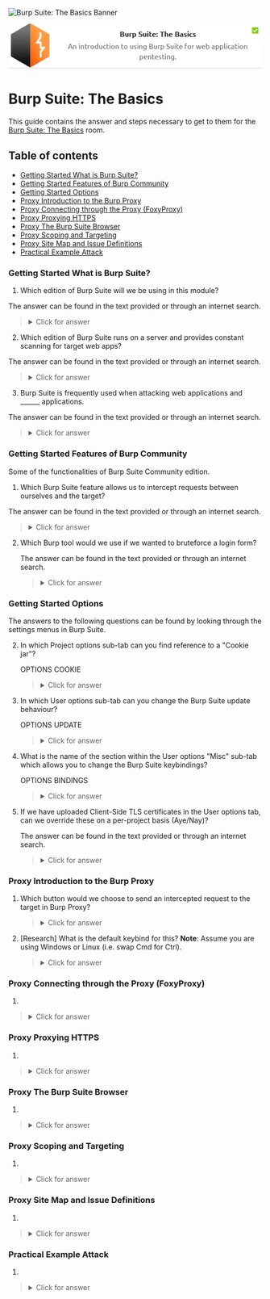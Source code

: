 ![Burp Suite: The Basics Banner](https://assets.tryhackme.com/room-banners/burpsuite.svg)

<p align="center">
   <img src="https://github.com/Kevinovitz/TryHackMe_Writeups/blob/main/burpsuitebasics/Burp_Suite_The_Basics_Cover.png" alt="Burp Suite: The Basics Logo">
</p>

# Burp Suite: The Basics

This guide contains the answer and steps necessary to get to them for the [Burp Suite: The Basics](https://tryhackme.com/room/burpsuitebasics) room.

## Table of contents

- [Getting Started What is Burp Suite?](#getting-started-what-is-burp-suite)
- [Getting Started Features of Burp Community](#getting-started-features-of-burp-community)
- [Getting Started Options](#getting-started-options)
- [Proxy Introduction to the Burp Proxy](#proxy-introduction-to-the-burp-proxy)
- [Proxy Connecting through the Proxy (FoxyProxy)](#proxy-connecting-through-the-proxy-(foxyproxy))
- [Proxy Proxying HTTPS](#proxy-proxying-https)
- [Proxy The Burp Suite Browser](#proxy-the-burp-suite-browser)
- [Proxy Scoping and Targeting](#proxy-scoping-and-targeting)
- [Proxy Site Map and Issue Definitions](#proxy-site-map-and-issue-definitions)
- [Practical Example Attack ](#practical-example-attack)

### Getting Started What is Burp Suite?

1. Which edition of Burp Suite will we be using in this module?

The answer can be found in the text provided or through an internet search.   

   ><details><summary>Click for answer</summary>Burp Suite Community</details>

2. Which edition of Burp Suite runs on a server and provides constant scanning for target web apps?

The answer can be found in the text provided or through an internet search.   

   ><details><summary>Click for answer</summary>Burp Suite Enterprise</details>

3. Burp Suite is frequently used when attacking web applications and ______ applications.

The answer can be found in the text provided or through an internet search.   

   ><details><summary>Click for answer</summary>mobile</details>

### Getting Started Features of Burp Community

Some of the functionalities of Burp Suite Community edition.

1.  Which Burp Suite feature allows us to intercept requests between ourselves and the target?

The answer can be found in the text provided or through an internet search.   

   ><details><summary>Click for answer</summary>Proxy</details>

2. Which Burp tool would we use if we wanted to bruteforce a login form?

   The answer can be found in the text provided or through an internet search.   

   ><details><summary>Click for answer</summary>Intruder</details>

### Getting Started Options

The answers to the following questions can be found by looking through the settings menus in Burp Suite.

2. In which Project options sub-tab can you find reference to a "Cookie jar"?

   OPTIONS COOKIE

   ><details><summary>Click for answer</summary>Sessions</details>

3. In which User options sub-tab can you change the Burp Suite update behaviour?

   OPTIONS UPDATE

   ><details><summary>Click for answer</summary>Misc</details>

4. What is the name of the section within the User options "Misc" sub-tab which allows you to change the Burp Suite keybindings?

   OPTIONS BINDINGS

   ><details><summary>Click for answer</summary>Hotkeys</details>

5. If we have uploaded Client-Side TLS certificates in the User options tab, can we override these on a per-project basis (Aye/Nay)?

   The answer can be found in the text provided or through an internet search.

   ><details><summary>Click for answer</summary>Aye</details>

### Proxy Introduction to the Burp Proxy



1. Which button would we choose to send an intercepted request to the target in Burp Proxy?

   

   ><details><summary>Click for answer</summary></details>

2. [Research] What is the default keybind for this? **Note**: Assume you are using Windows or Linux (i.e. swap Cmd for Ctrl). 

   

   ><details><summary>Click for answer</summary></details>

### Proxy Connecting through the Proxy (FoxyProxy)



1. 

   

   ><details><summary>Click for answer</summary></details>

### Proxy Proxying HTTPS



1. 

   

   ><details><summary>Click for answer</summary></details>

### Proxy The Burp Suite Browser



1. 

   

   ><details><summary>Click for answer</summary></details>

### Proxy Scoping and Targeting



1. 

   

   ><details><summary>Click for answer</summary></details>

### Proxy Site Map and Issue Definitions



1. 

   

   ><details><summary>Click for answer</summary></details>

### Practical Example Attack 


1. 

   

   ><details><summary>Click for answer</summary></details>
